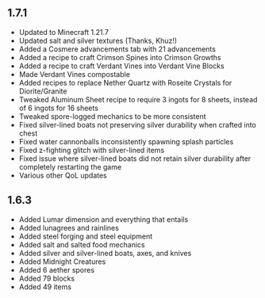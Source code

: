 ## 1.7.1

* Updated to Minecraft 1.21.7
* Updated salt and silver textures (Thanks, Khuz!)
* Added a Cosmere advancements tab with 21 advancements
* Added a recipe to craft Crimson Spines into Crimson Growths
* Added a recipe to craft Verdant Vines into Verdant Vine Blocks
* Made Verdant Vines compostable
* Added recipes to replace Nether Quartz with Roseite Crystals for Diorite/Granite
* Tweaked Aluminum Sheet recipe to require 3 ingots for 8 sheets, instead of 6 ingots for 16 sheets
* Tweaked spore-logged mechanics to be more consistent
* Fixed silver-lined boats not preserving silver durability when crafted into chest
* Fixed water cannonballs inconsistently spawning splash particles
* Fixed z-fighting glitch with silver-lined items
* Fixed issue where silver-lined boats did not retain silver durability after completely restarting
  the game
* Various other QoL updates

## 1.6.3

* Added Lumar dimension and everything that entails
* Added lunagrees and rainlines
* Added steel forging and steel equipment
* Added salt and salted food mechanics
* Added silver and silver-lined boats, axes, and knives
* Added Midnight Creatures
* Added 6 aether spores
* Added 79 blocks
* Added 49 items